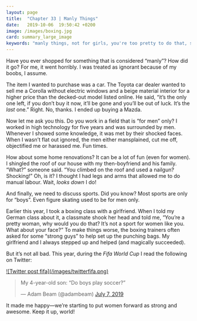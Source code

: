 ```yaml
---
layout: page
title:  "Chapter 33 | Manly Things"
date:   2019-10-06  19:50:42 +0200
image: /images/boxing.jpg
card: summary_large_image
keywords: "manly things, not for girls, you're too pretty to do that, sport sexism"
---
```

Have you ever shopped for something that is considered “manly”? How did it go? For me, it went horribly. I was treated as ignorant because of my boobs, I assume.

The item I wanted to purchase was a car. The Toyota car dealer wanted to sell me a Corolla without electric windows and a beige material interior for a higher price than the decked-out model listed online. He said, “it’s the only one left, if you don’t buy it now, it’ll be gone and you’ll be out of luck. It’s the *last* one.” Right. No, thanks. I ended up buying a Mazda.

Now let me ask you this. Do you work in a field that is “for men” only? I worked in high technology for five years and was surrounded by men. Whenever I showed some knowledge, it was met by their shocked faces. When I wasn’t flat out ignored, the men either mansplained, cut me off, objectified me or harassed me. Fun times.

How about some home renovations? It can be a lot of fun (even for women). I shingled the roof of our house with my then-boyfriend and his family. “What?” someone said. “You climbed on the roof and used a nailgun? Shocking!” Oh, is it? I thought I had legs and arms that allowed me to do manual labour. Wait, *looks down* I do!

And finally, we need to discuss sports. Did you know? Most sports are only for “boys”. Even figure skating used to be for men only. 

Earlier this year, I took a boxing class with a girlfriend. When I told my German class about it, a classmate shook her head and told me, “You’re a pretty woman, why would you do that? It’s not a sport for women like you. What about your face?” To make things worse, the boxing trainers often asked for some “strong guys” to help set up the punching bags. My girlfriend and I always stepped up and helped (and magically succeeded).

But it’s not all bad. This year, during the *Fifa World Cup* I read the following on Twitter:

<div markdown="1">
<a target="_blank" href="https://twitter.com/adambeam/status/1147909588131311616">
![Twitter post fifa](/images/twitterfifa.png)
</a>
</div>

<blockquote class="twitter-tweet"><p lang="en" dir="ltr">My 4-year-old son: “Do boys play soccer?”</p>&mdash; Adam Beam (@adambeam) <a href="https://twitter.com/adambeam/status/1147909588131311616?ref_src=twsrc%5Etfw">July 7, 2019</a></blockquote> <script async src="https://platform.twitter.com/widgets.js" charset="utf-8"></script>

It made me happy—we’re starting to put women forward as strong and awesome. Keep it up, world!
